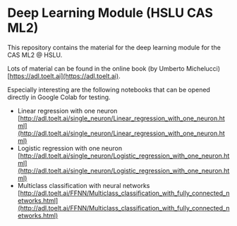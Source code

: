 # Deep Learning Module (HSLU CAS ML2)

This repository contains the material for the deep learning module for the CAS ML2 @ HSLU.

Lots of material can be found in the online book (by Umberto Michelucci) [https://adl.toelt.ai](https://adl.toelt.ai). 

Especially interesting are the following notebooks that can be opened directly in Google Colab for testing.

- Linear regression with one neuron [http://adl.toelt.ai/single_neuron/Linear_regression_with_one_neuron.html](http://adl.toelt.ai/single_neuron/Linear_regression_with_one_neuron.html)
- Logistic regression with one neuron [http://adl.toelt.ai/single_neuron/Logistic_regression_with_one_neuron.html](http://adl.toelt.ai/single_neuron/Logistic_regression_with_one_neuron.html)
- Multiclass classification with neural networks [http://adl.toelt.ai/FFNN/Multiclass_classification_with_fully_connected_networks.html](http://adl.toelt.ai/FFNN/Multiclass_classification_with_fully_connected_networks.html)